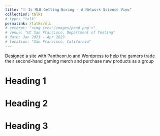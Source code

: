 ```yaml
---
title: "⚾ Is MLB Getting Boring - A Network Science View"
collection: talks
# type: "talk"
permalink: /talks/mlb
# excerpt: "<img src='/images/pond.png'>"
# venue: "UC San Francisco, Department of Testing"
# date: Jan 2023 - Apr 2023
# location: "San Francisco, California"
---
```


Designed a site with Pantheon.io and Wordpress to help the gamers trade their second-hand gaming merch and purchase new products as a group

Heading 1
======

Heading 2
======

Heading 3
======